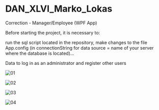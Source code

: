 # DAN_XLVI_Marko_Lokas
Correction - Manager/Employee (WPF App)

Before starting the project, it is necessary to:

run the sql script located in the repository,
make changes to the file App.config (in connectionString for data source = name of your server where the database is located)...

Data to log in as an administrator and register other users

![01](https://user-images.githubusercontent.com/33514039/105943299-49bab880-6061-11eb-9f80-092cf946d388.jpg)

![02](https://user-images.githubusercontent.com/33514039/105943327-56d7a780-6061-11eb-81d6-82284ef0a5c7.jpg)

![03](https://user-images.githubusercontent.com/33514039/105943355-648d2d00-6061-11eb-9182-91c35b5e149b.jpg)

![04](https://user-images.githubusercontent.com/33514039/105943388-71aa1c00-6061-11eb-9723-1feb3c49f6a1.jpg)
